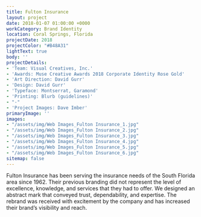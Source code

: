 ```yaml
---
title: Fulton Insurance
layout: project
date: 2018-01-07 01:00:00 +0000
workCategory: Brand Identity
location: Coral Springs, Florida
projectDate: 2018
projectColor: "#B48A31"
lightText: true
body: ''
projectDetails:
- 'Team: Visual Creatives, Inc.'
- 'Awards: Muse Creative Awards 2018 Corporate Identity Rose Gold'
- 'Art Direction: David Gurr'
- 'Design: David Gurr'
- 'Typeface: Montserrat, Garamond'
- 'Printing: Blurb (guidelines)'
- "-"
- 'Project Images: Dave Imber'
primaryImage: ''
images:
- "/assets/img/Web Images_Fulton Insurance_1.jpg"
- "/assets/img/Web Images_Fulton Insurance_2.jpg"
- "/assets/img/Web Images_Fulton Insurance_3.jpg"
- "/assets/img/Web Images_Fulton Insurance_4.jpg"
- "/assets/img/Web Images_Fulton Insurance_5.jpg"
- "/assets/img/Web Images_Fulton Insurance_6.jpg"
sitemap: false
---
```

Fulton Insurance has been serving the insurance needs of the South Florida area since 1962. Their previous branding did not represent the level of excellence, knowledge, and services that they had to offer. We designed an abstract mark that conveyed trust, dependability, and expertise. The rebrand was received with excitement by the company and has increased their brand’s visibility and reach.